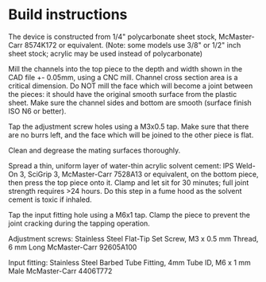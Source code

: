 # Build instructions

The device is constructed from 1/4" polycarbonate sheet stock, McMaster-Carr 8574K172 or equivalent.
(Note: some models use 3/8" or 1/2" inch sheet stock; acrylic may be used instead of polycarbonate)

Mill the channels into the top piece to the depth and width shown in the CAD file +- 0.05mm, using a CNC mill.  Channel cross section area is a critical dimension.  Do NOT mill the face which will become a joint between the pieces: it should have the original smooth surface from the plastic sheet.  Make sure the channel sides and bottom are smooth (surface finish ISO N6 or better).

Tap the adjustment screw holes using a M3x0.5 tap.  Make sure that there are no burrs left, and the face which will be joined to the other piece is flat.

Clean and degrease the mating surfaces thoroughly.

Spread a thin, uniform layer of water-thin acrylic solvent cement: IPS Weld-On 3, SciGrip 3, McMaster-Carr 7528A13 or equivalent, on the bottom piece, then press the top piece onto it.  Clamp and let sit for 30 minutes; full joint strength requires >24 hours.  Do this step in a fume hood as the solvent cement is toxic if inhaled.

Tap the input fitting hole using a M6x1 tap.  Clamp the piece to prevent the joint cracking during the tapping operation.

Adjustment screws: Stainless Steel Flat-Tip Set Screw, M3 x 0.5 mm Thread, 6 mm Long 
McMaster-Carr 92605A100 

Input fitting: Stainless Steel Barbed Tube Fitting, 4mm Tube ID, M6 x 1 mm Male
McMaster-Carr 4406T772
